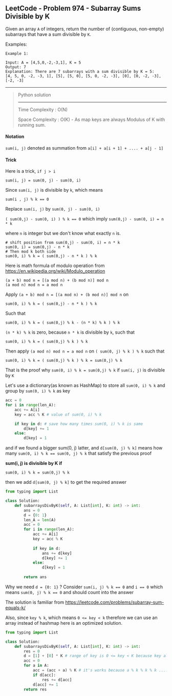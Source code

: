 ## LeetCode - Problem 974 - Subarray Sums Divisible by K

Given an array `A` of integers, return the number of (contiguous, non-empty) subarrays that have a sum divisible by `K`.

Examples:

```
Example 1:

Input: A = [4,5,0,-2,-3,1], K = 5
Output: 7
Explanation: There are 7 subarrays with a sum divisible by K = 5:
[4, 5, 0, -2, -3, 1], [5], [5, 0], [5, 0, -2, -3], [0], [0, -2, -3], [-2, -3]
```
_____

> Python solution 
> ______________________
>
> Time Complexity   : O(N)
>
> Space Complexity  : O(K) - As map keys are always Modulus of K with running sum.

#### Notation

`sum(i, j)` denoted as summation from `a[i] + a[i + 1] + .... + a[j - 1]`

#### Trick

Here is a trick, `if j > i`

```
sum(i, j) = sum(0, j) - sum(0, i)
```

Since `sum(i, j)` is divisible by `k`, which means

```
sum(i , j) % k == 0
```

Replace `sum(i, j)` by `sum(0, j) - sum(0, i)`

`( sum(0,j) - sum(0, i) ) % k == 0` which imply `sum(0,j) - sum(0, i) = n * k`

where `n` is integer but we don't know what exactly `n` is.

```
# shift position from sum(0,j) - sum(0, i) = n * k
sum(0, i) = sum(0,j) - n * k 
# Then mod k both side
sum(0, i) % k = ( sum(0,j) - n * k ) % k 
```

Here is math formula of modulo operation from https://en.wikipedia.org/wiki/Modulo_operation

```
(a + b) mod n = [(a mod n) + (b mod n)] mod n
(a mod n) mod n = a mod n
```

Apply `(a + b) mod n = [(a mod n) + (b mod n)] mod n` on

```
sum(0, i) % k = ( sum(0,j) - n * k ) % k 
```

Such that

```
sum(0, i) % k = ( sum(0,j) % k - (n * k) % k ) % k 
```

`(n * k) % k` is zero, because `n * k` is divisible by `k`, such that

```
sum(0, i) % k = ( sum(0,j) % k ) % k 
```

Then apply `(a mod n) mod n = a mod n` on `( sum(0, j) % k ) % k` such that

```
sum(0, i) % k = ( sum(0,j) % k ) % k = sum(0,j) % k
```

That is the proof why `sum(0, i) % k = sum(0,j) % k` if `sum(i, j)` is divisible by `K`

Let's use a dictionary(as known as HashMap) to store all `sum(0, i) % k`
and group by `sum(0, i) % k` as key

```python
acc = 0        
for i in range(len_A):
	acc += A[i]       
	key = acc % K # value of sum(0, i) % k

	if key in d: # save how many times sum(0, i) % k is same
		d[key] += 1 
	else:
		d[key] = 1
```

and if we found a bigger sum(0, j) latter, and `d[sum(0, j) % k]` means how many
`sum(0, i) % k == sum(0, j) % k` that satisfy the previous proof

**sum(i, j) is divisible by K if**

`sum(0, i) % k = sum(0,j) % k`

then we add `d[sum(0, j) % k]` to get the required answer

```python
from typing import List

class Solution:
    def subarraysDivByK(self, A: List[int], K: int) -> int:
        ans = 0
        d = {0: 1}
        len_A = len(A)
        acc = 0        
        for i in range(len_A):
            acc += A[i]       
            key = acc % K
            
            if key in d:
                ans += d[key]
                d[key] += 1
            else:
                d[key] = 1
            
        return ans
```

Why we need `d = {0: 1}` ?
Consider `sum(i, j) % k == 0` and `i == 0`
which means `sum(0, j) % k == 0` and should count into the answer

The solution is familiar from https://leetcode.com/problems/subarray-sum-equals-k/

Also, since `key % k`, which means `0 <= key < k` therefore we can use an array instead of hashmap
here is an optimized solution.

```python
from typing import List

class Solution:
    def subarraysDivByK(self, A: List[int], K: int) -> int:
        res = 0
        d = [1] + [0] * K # range of key is 0 <= key < K because key always mod by K
        acc = 0
        for a in A:
            acc = (acc + a) % K # it's works because a % k % k % k .... n times is still same as a % k 
            if d[acc]:
                res += d[acc]
            d[acc] += 1            
        return res
```
